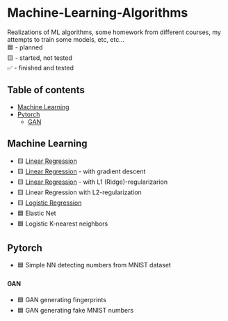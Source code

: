 # Machine-Learning-Algorithms
Realizations of ML algorithms, some homework from different courses, my attempts to train some models, etc, etc...  
:blue_square: - planned  
:yellow_square: - started, not tested  
:white_check_mark: - finished and tested  


## Table of contents
* [Machine Learning](#machine-learning)
* [Pytorch](#pytorch)
  * [GAN](#gan)

## Machine Learning
* :yellow_square: [Linear Regression](https://github.com/xtbtds/Machine-Learning-Algorithms/tree/main/LinearRegression)
* :yellow_square: [Linear Regression](https://github.com/xtbtds/Machine-Learning-Algorithms/blob/main/LinearRegression/linear_regression_with_gradient_descent) - with gradient descent
* :yellow_square: [Linear Regression](https://github.com/xtbtds/Machine-Learning-Algorithms/blob/main/LinearRegression/linear_regression_ridge.py) - with L1 (Ridge)-regularizarion
* :yellow_square: Linear Regression with L2-regularization
* :yellow_square: [Logistic Regression](https://github.com/xtbtds/Machine-Learning-Algorithms/blob/main/LogisticRegression/logistic_regression.py)
* :blue_square: Elastic Net
* :blue_square: Logistic K-nearest neighbors

## Pytorch
* :blue_square: Simple NN detecting numbers from MNIST dataset
#### GAN
* :blue_square: GAN generating fingerprints
* :blue_square: GAN generating fake MNIST numbers
